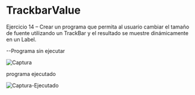 # TrackbarValue

Ejercicio 14 – Crear un programa que permita al usuario cambiar el tamaño de fuente
utilizando un TrackBar y el resultado se muestre dinámicamente en un Label.

--Programa sin ejecutar

![Captura](https://github.com/wilmer89419/TrackbarValue-Ejercicio-14/assets/153393033/0d1d1eb7-6b96-4355-916b-eb3d15543dc9)

programa ejecutado


![Captura-Ejecutado](https://github.com/wilmer89419/TrackbarValue-Ejercicio-14/assets/153393033/b8f375a1-cb07-4700-a639-6b845559b2df)
